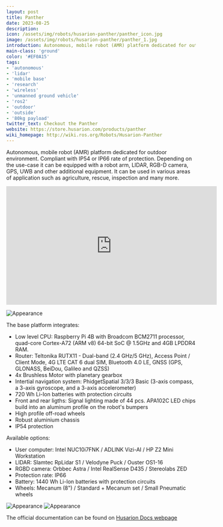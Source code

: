 ```yaml
---
layout: post
title: Panther
date: 2023-08-25
description:
icon: /assets/img/robots/husarion-panther/panther_icon.jpg
image: /assets/img/robots/husarion-panther/panther_1.jpg
introduction: Autonomous, mobile robot (AMR) platform dedicated for outdoor environment. Compliant with IP54 or IP66 rate of protection. Depending on the use-case it can be equipped with a robot arm, LIDAR, RGB-D camera, GPS, UWB and other additional equipment. It can be used in various areas of application such as agriculture, rescue, inspection and many more.
main-class: 'ground'
color: '#EF0A15'
tags:
- 'autonomous'
- 'lidar'
- 'mobile base'
- 'research'
- 'wireless'
- 'unmanned ground vehicle'
- 'ros2'
- 'outdoor'
- 'outside'
- '80kg payload'
twitter_text: Checkout the Panther
website: https://store.husarion.com/products/panther
wiki_homepage: http://wiki.ros.org/Robots/Husarion-Panther
---
```


Autonomous, mobile robot (AMR) platform dedicated for outdoor environment. Compliant with IP54 or IP66 rate of protection. Depending on the use-case it can be equipped with a robot arm, LIDAR, RGB-D camera, GPS, UWB and other additional equipment. It can be used in various areas of application such as agriculture, rescue, inspection and many more.

<iframe width="560" height="315" src="https://www.youtube.com/embed/72sSM0DN9YY" frameborder="0" allow="accelerometer; autoplay; clipboard-write; encrypted-media; gyroscope; picture-in-picture" allowfullscreen></iframe>

![Appearance](/assets/img/robots/husarion-panther/panther_1.jpg)

The base platform integrates:

- Low level CPU: Raspberry Pi 4B with Broadcom BCM2711 processor, quad-core Cortex-A72 (ARM v8) 64-bit SoC @ 1.5GHz and 4GB LPDDR4 RAM.
- Router:  Teltonika RUTX11 - Dual-band (2.4 GHz/5 GHz), Access Point / Client Mode, 4G LTE CAT 6 dual SIM, Bluetooth 4.0 LE, GNSS (GPS, GLONASS, BeiDou, Galileo and QZSS)
- 4x Brushless Motor with planetary gearbox
- Intertial navigation system:  PhidgetSpatial 3/3/3 Basic (3-axis compass, a 3-axis gyroscope, and a 3-axis accelerometer)
- 720 Wh Li-Ion batteries with protection circuits
- Front and rear ligths:  Signal lighting made of 44 pcs. APA102C LED chips build into an aluminum profile on the robot's bumpers
- High profile off-road wheels
- Robust aluminium chassis
- IP54 protection

Available options:

- User computer: Intel NUC10i7FNK / ADLINK Vizi-AI / HP Z2 Mini Workstation
- LIDAR: Slamtec RpLidar S1 / Velodyne Puck / Ouster OS1-16
- RGBD camera: Orbbec Astra / Intel RealSense D435 / Stereolabs ZED
- Protection rate: IP66
- Battery: 1440 Wh Li-Ion batteries with protection circuits
- Wheels: Mecanum (8") / Standard + Mecanum set / Small Pneumatic wheels

![Appearance](/assets/img/robots/husarion-panther/panther_2.jpg)
![Appearance](/assets/img/robots/husarion-panther/panther_3.jpg)

The official documentation can be found on [Husarion Docs webpage](https://husarion.com/manuals/panther)
